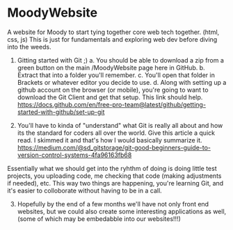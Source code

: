 # MoodyWebsite
A website for Moody to start tying together core web tech together. (html, css, js)
This is just for fundamentals and exploring web dev before diving into the weeds.

1. Gitting started with Git ;)
  a. You should be able to download a zip from a green button on the main /MoodyWebsite page here in GitHub.
  b. Extract that into a folder you'll remember. 
  c. You'll open that folder in Brackets or whatever editor you decide to use.
  d. Along with setting up a github account on the browser (or mobile), you're going to want to download the Git Client and get that setup. This link should help.
  https://docs.github.com/en/free-pro-team@latest/github/getting-started-with-github/set-up-git
  
2. You'll have to kinda of "understand" what Git is really all about and how its the standard for coders all over the world.
  Give this article a quick read. I skimmed it and that's how I would basically summarize it.
  https://medium.com/@sd_gitstorage/git-good-beginners-guide-to-version-control-systems-4fa96163fb68
  
  Essentially what we should get into the ryhthm of doing is doing little test projects, you uploading code, me checking that code (making adjustments if needed), etc.  This way two things are happening, you're learning Git, and it's easier to colloborate without having to be in a call.
  
3. Hopefully by the end of a few months we'll have not only front end websites, but we could also create some interesting applications as well, (some of which may be embedabble into our websites!!!)
